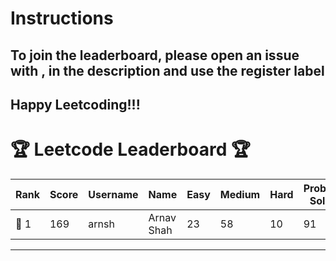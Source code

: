 # Instructions
## To join the leaderboard, please open an issue with <LC username>, <FirstName LastName> in the description and use the register label
## Happy Leetcoding!!!


# 🏆 Leetcode Leaderboard 🏆

| Rank | Score | Username       | Name | Easy | Medium | Hard | Problems Solved |
|------|----------------|-----------------|-------------------|--------------|--------------|--------------|--------------|
| 🥇 1 | 169 | arnsh | Arnav Shah | 23 | 58 | 10 | 91 |
---